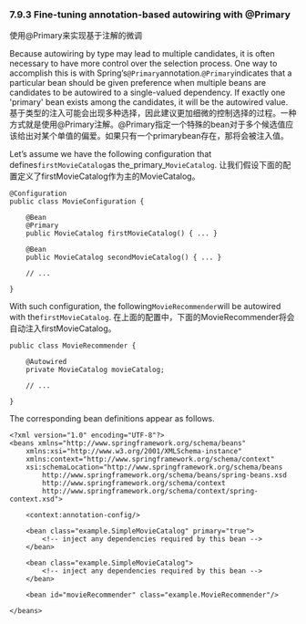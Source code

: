 ### 7.9.3 Fine-tuning annotation-based autowiring with @Primary
使用@Primary来实现基于注解的微调

Because autowiring by type may lead to multiple candidates, it is often necessary to have more control over the selection process. One way to accomplish this is with Spring’s`@Primary`annotation.`@Primary`indicates that a particular bean should be given preference when multiple beans are candidates to be autowired to a single-valued dependency. If exactly one 'primary' bean exists among the candidates, it will be the autowired value.
基于类型的注入可能会出现多种选择，因此建议更加细微的控制选择的过程。一种方式就是使用@Primary注解。@Primary指定一个特殊的bean对于多个候选值应该给出对某个单值的偏爱。如果只有一个primarybean存在，那将会被注入值。

Let’s assume we have the following configuration that defines`firstMovieCatalog`as the_primary_`MovieCatalog`.
让我们假设下面的配置定义了firstMovieCatalog作为主的MovieCatalog。

```
@Configuration
public class MovieConfiguration {

    @Bean
    @Primary
    public MovieCatalog firstMovieCatalog() { ... }

    @Bean
    public MovieCatalog secondMovieCatalog() { ... }

    // ...

}
```

With such configuration, the following`MovieRecommender`will be autowired with the`firstMovieCatalog`.
在上面的配置中，下面的MovieRecommender将会自动注入firstMovieCatalog。

```
public class MovieRecommender {

    @Autowired
    private MovieCatalog movieCatalog;

    // ...

}
```

The corresponding bean definitions appear as follows.

```
<?xml version="1.0" encoding="UTF-8"?>
<beans xmlns="http://www.springframework.org/schema/beans"
    xmlns:xsi="http://www.w3.org/2001/XMLSchema-instance"
    xmlns:context="http://www.springframework.org/schema/context"
    xsi:schemaLocation="http://www.springframework.org/schema/beans
        http://www.springframework.org/schema/beans/spring-beans.xsd
        http://www.springframework.org/schema/context
        http://www.springframework.org/schema/context/spring-context.xsd">

    <context:annotation-config/>

    <bean class="example.SimpleMovieCatalog" primary="true">
        <!-- inject any dependencies required by this bean -->
    </bean>

    <bean class="example.SimpleMovieCatalog">
        <!-- inject any dependencies required by this bean -->
    </bean>

    <bean id="movieRecommender" class="example.MovieRecommender"/>

</beans>
```



